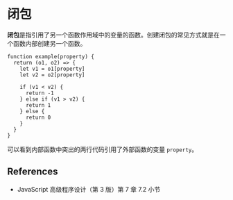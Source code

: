 # 闭包

**闭包**是指引用了另一个函数作用域中的变量的函数。创建闭包的常见方式就是在一个函数内部创建另一个函数。

```js{3-4}
function example(property) {
  return (o1, o2) => {
    let v1 = o1[property]
    let v2 = o2[property]

    if (v1 < v2) {
      return -1
    } else if (v1 > v2) {
      return 1
    } else {
      return 0
    }
  }
}
```

可以看到内部函数中突出的两行代码引用了外部函数的变量 `property`。

## References

- JavaScript 高级程序设计（第 3 版）第 7 章 7.2 小节
